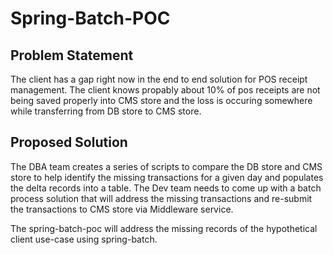 # Spring-Batch-POC

## Problem Statement

The client has a gap right now in the end to end solution for POS receipt management. The client knows propably about 10% of pos receipts are not being saved properly into CMS store and the loss is occuring somewhere while transferring from DB store to CMS store.  

## Proposed Solution
The DBA team creates a series of scripts to compare the DB store and CMS store to help identify the missing transactions for a given day and populates the delta records into a table. The Dev team needs to come up with a batch process solution that will address the missing transactions and re-submit the transactions to CMS store via Middleware service.


The spring-batch-poc will address the missing records of the hypothetical client use-case using spring-batch.